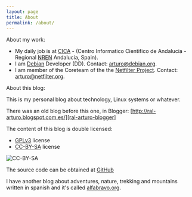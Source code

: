 ```yaml
---
layout: page
title: About
permalink: /about/
---
```


About my work:

 * My daily job is at [CICA][cica] - (Centro Informatico Cientifico de
   Andalucia - Regional [NREN][nren] Andalucia, Spain).
 * I am [Debian][debian] Developer (DD). Contact:
  [arturo@debian.org](mailto:arturo@debian.org).
 * I am member of the Coreteam of the the [Netfilter Project][netfilter].
  Contact: [arturo@netfilter.org](mailto:arturo@netfilter.org).

About this blog:

This is my personal blog about technology, Linux systems or whatever.

There was an old blog before this one, in Blogger:
 [http://ral-arturo.blogspot.com.es/][ral-arturo-blogger]

The content of this blog is double licensed:

* [GPLv3](http://www.gnu.org/licenses/gpl-3.0.html) license
* [CC-BY-SA](http://creativecommons.org/licenses/by-sa/4.0) license

![CC-BY-SA](https://i.creativecommons.org/l/by-sa/4.0/80x15.png)

The source code can be obtained at [GitHub][github]

I have another blog about adventures, nature, trekking and
mountains written in spanish and it's called [alfabravo.org][alfabravo].


[cica]:				https://www.cica.es
[nren]:				https://en.wikipedia.org/wiki/National_research_and_education_network
[debian]:			https://www.debian.org
[netfilter]:			http://www.netfilter.org/
[ral-arturo-blogger]:		http://ral-arturo.blogspot.com.es/
[github]:			https://github.com/aborrero/ral-arturo.org
[alfabravo]:			http://alfabravo.org

